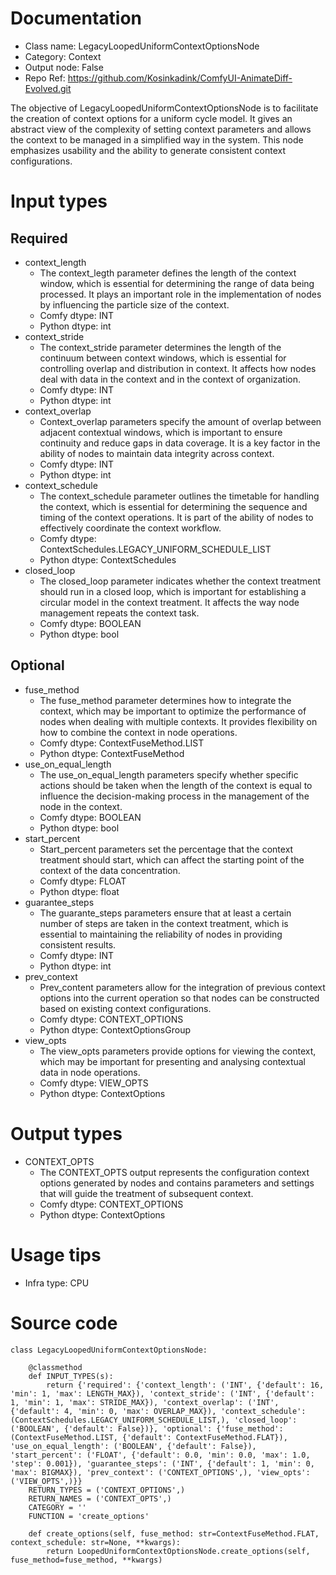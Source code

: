 # Documentation
- Class name: LegacyLoopedUniformContextOptionsNode
- Category: Context
- Output node: False
- Repo Ref: https://github.com/Kosinkadink/ComfyUI-AnimateDiff-Evolved.git

The objective of LegacyLoopedUniformContextOptionsNode is to facilitate the creation of context options for a uniform cycle model. It gives an abstract view of the complexity of setting context parameters and allows the context to be managed in a simplified way in the system. This node emphasizes usability and the ability to generate consistent context configurations.

# Input types
## Required
- context_length
    - The context_legth parameter defines the length of the context window, which is essential for determining the range of data being processed. It plays an important role in the implementation of nodes by influencing the particle size of the context.
    - Comfy dtype: INT
    - Python dtype: int
- context_stride
    - The context_stride parameter determines the length of the continuum between context windows, which is essential for controlling overlap and distribution in context. It affects how nodes deal with data in the context and in the context of organization.
    - Comfy dtype: INT
    - Python dtype: int
- context_overlap
    - Context_overlap parameters specify the amount of overlap between adjacent contextual windows, which is important to ensure continuity and reduce gaps in data coverage. It is a key factor in the ability of nodes to maintain data integrity across context.
    - Comfy dtype: INT
    - Python dtype: int
- context_schedule
    - The context_schedule parameter outlines the timetable for handling the context, which is essential for determining the sequence and timing of the context operations. It is part of the ability of nodes to effectively coordinate the context workflow.
    - Comfy dtype: ContextSchedules.LEGACY_UNIFORM_SCHEDULE_LIST
    - Python dtype: ContextSchedules
- closed_loop
    - The closed_loop parameter indicates whether the context treatment should run in a closed loop, which is important for establishing a circular model in the context treatment. It affects the way node management repeats the context task.
    - Comfy dtype: BOOLEAN
    - Python dtype: bool
## Optional
- fuse_method
    - The fuse_method parameter determines how to integrate the context, which may be important to optimize the performance of nodes when dealing with multiple contexts. It provides flexibility on how to combine the context in node operations.
    - Comfy dtype: ContextFuseMethod.LIST
    - Python dtype: ContextFuseMethod
- use_on_equal_length
    - The use_on_equal_length parameters specify whether specific actions should be taken when the length of the context is equal to influence the decision-making process in the management of the node in the context.
    - Comfy dtype: BOOLEAN
    - Python dtype: bool
- start_percent
    - Start_percent parameters set the percentage that the context treatment should start, which can affect the starting point of the context of the data concentration.
    - Comfy dtype: FLOAT
    - Python dtype: float
- guarantee_steps
    - The guarante_steps parameters ensure that at least a certain number of steps are taken in the context treatment, which is essential to maintaining the reliability of nodes in providing consistent results.
    - Comfy dtype: INT
    - Python dtype: int
- prev_context
    - Prev_content parameters allow for the integration of previous context options into the current operation so that nodes can be constructed based on existing context configurations.
    - Comfy dtype: CONTEXT_OPTIONS
    - Python dtype: ContextOptionsGroup
- view_opts
    - The view_opts parameters provide options for viewing the context, which may be important for presenting and analysing contextual data in node operations.
    - Comfy dtype: VIEW_OPTS
    - Python dtype: ContextOptions

# Output types
- CONTEXT_OPTS
    - The CONTEXT_OPTS output represents the configuration context options generated by nodes and contains parameters and settings that will guide the treatment of subsequent context.
    - Comfy dtype: CONTEXT_OPTIONS
    - Python dtype: ContextOptions

# Usage tips
- Infra type: CPU

# Source code
```
class LegacyLoopedUniformContextOptionsNode:

    @classmethod
    def INPUT_TYPES(s):
        return {'required': {'context_length': ('INT', {'default': 16, 'min': 1, 'max': LENGTH_MAX}), 'context_stride': ('INT', {'default': 1, 'min': 1, 'max': STRIDE_MAX}), 'context_overlap': ('INT', {'default': 4, 'min': 0, 'max': OVERLAP_MAX}), 'context_schedule': (ContextSchedules.LEGACY_UNIFORM_SCHEDULE_LIST,), 'closed_loop': ('BOOLEAN', {'default': False})}, 'optional': {'fuse_method': (ContextFuseMethod.LIST, {'default': ContextFuseMethod.FLAT}), 'use_on_equal_length': ('BOOLEAN', {'default': False}), 'start_percent': ('FLOAT', {'default': 0.0, 'min': 0.0, 'max': 1.0, 'step': 0.001}), 'guarantee_steps': ('INT', {'default': 1, 'min': 0, 'max': BIGMAX}), 'prev_context': ('CONTEXT_OPTIONS',), 'view_opts': ('VIEW_OPTS',)}}
    RETURN_TYPES = ('CONTEXT_OPTIONS',)
    RETURN_NAMES = ('CONTEXT_OPTS',)
    CATEGORY = ''
    FUNCTION = 'create_options'

    def create_options(self, fuse_method: str=ContextFuseMethod.FLAT, context_schedule: str=None, **kwargs):
        return LoopedUniformContextOptionsNode.create_options(self, fuse_method=fuse_method, **kwargs)
```